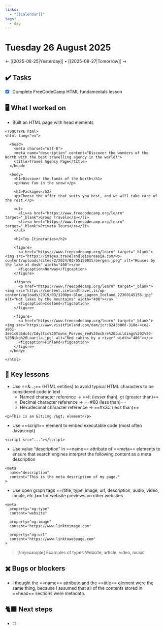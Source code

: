 ```yaml
---
links:
  - "[[Calendar]]"
tags:
  - day
---
```

# Tuesday 26 August 2025

← [[2025-08-25|Yesterday]] • [[2025-08-27|Tomorrow]] →

## ✔️ Tasks

- [x] Complete FreeCodeCamp HTML fundamentals lesson

## 🖥️ What I worked on

- Built an HTML page with head elements
```
<!DOCTYPE html>
<html lang="en">

  <head>
    <meta charset="utf-8">
    <meta name="description" content="Discover the wonders of the North with the best travelling agency in the world!">
    <title>Travel Agency Page</title>
  </head>
  
  <body>
    <h1>Discover the lands of the North</h1>
    <p>Have fun in the snow!</p>
    
    <h2>Packages</h2>
    <p>Choose the offer that suits you best, and we will take care of the rest.</p>
    
    <ul>
      <li><a href="https://www.freecodecamp.org/learn" target="_blank">Group Travels</a></li>
      <li><a href="https://www.freecodecamp.org/learn" target="_blank">Private Tours</a></li>
    </ul>
    
    <h2>Top Itineraries</h2>
    
    <figure>
      <a href="https://www.freecodecamp.org/learn" target="_blank"><img src="https://images.travelandleisureasia.com/wp-content/uploads/sites/2/2024/03/05150015/bergen.jpeg" alt="Houses by the lake at dusk" width="400"></a>
      <figcaption>Norway</figcaption>
    </figure>
    
    <figure>
      <a href="https://www.freecodecamp.org/learn" target="_blank"><img src="https://content.icelandtravel.is/wp-content/uploads/2019/03/1200px-Blue_Lagoon_Iceland_22360145156.jpg" alt="Hot lakes by the mountains" width="400"></a>
      <figcaption>Iceland</figcaption>
    </figure>
    
    <figure>
      <a href="https://www.freecodecamp.org/learn" target="_blank"><img src="https://www.visitfinland.com/dam/jcr:8243b00d-310e-4ce2-a9b1-3ee1c6b5dc4c/Idyllic%20Towns_Porvoo_red%20ochre%20buildings%202%20-%20Niko%20Laurila.jpg" alt="Red cabins by a river" width="400"></a>
      <figcaption>Finland</figcaption>
    </figure>
  </body>
  
</html>
```

## 📓 Key lessons

- Use ==&…;== (HTML entities) to avoid typical HTML characters to be considered code in text
	- Named character reference → ==lt (lesser than), gt (greater than)==
	- Decimal character reference → ==#60 (less than)==
	- Hexadecimal character reference → ==#x3C (less than)==
```
<p>This is an &lt;img /&gt; element</p>
```
- Use ==script== element to embed executable code (most often Javascript)
```
<script src="..."></script>
```
- Use value “description” in ==name== attribute of ==meta== elements to ensure that search engines interpret the following content as a meta description
```
<meta
  name="description"
  content="This is the meta description of my page."
>
```
- Use open graph tags ==(title, type, image, url, description, audio, video, locale, etc.)== for website previews on other websites
```
<meta
  property="og:type"
  content="website"
  
  property="og:image"
  content="https://www.linktoimage.com"
  
  property="og:url"
  content="https://www.linktowebpage.com"
>
```

> [!myexample] Examples of types
> Website, article, video, music

## ✖️ Bugs or blockers

- I thought the ==name== attribute and the ==title== element were the same thing, because I assumed that all of the contents stored in ==head== sections were metadata.

## 🐈‍⬛ Next steps

- [ ] 